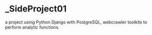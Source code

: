 # _SideProject01
a project using Python Django with PostgreSQL, webcrawler toolkits to perform analytic functions.

